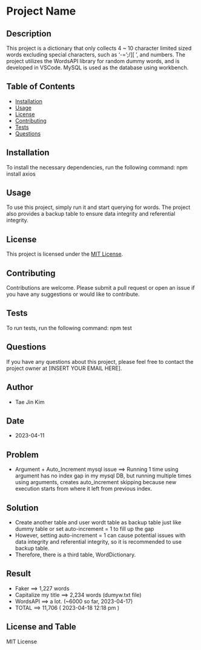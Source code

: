 # Project Name

## Description

This project is a dictionary that only collects 4 ~ 10 character limited sized words excluding special characters, such as ‘-=’;/][ ’, and numbers. The project utilizes the WordsAPI library for random dummy words, and is developed in VSCode. MySQL is used as the database using workbench.

## Table of Contents 

- [Installation](#installation)
- [Usage](#usage)
- [License](#license)
- [Contributing](#contributing)
- [Tests](#tests)
- [Questions](#questions)

## Installation

To install the necessary dependencies, run the following command:
npm install axios

## Usage

To use this project, simply run it and start querying for words. The project also provides a backup table to ensure data integrity and referential integrity.

## License

This project is licensed under the [MIT License](https://opensource.org/licenses/MIT).

## Contributing

Contributions are welcome. Please submit a pull request or open an issue if you have any suggestions or would like to contribute.

## Tests

To run tests, run the following command:
npm test

## Questions

If you have any questions about this project, please feel free to contact the project owner at [INSERT YOUR EMAIL HERE].

## Author

- Tae Jin Kim

## Date

- 2023-04-11

## Problem

- Argument + Auto_Increment mysql issue ==> Running 1 time using argument has no index gap in my mysql DB, but running multiple times using arguments, creates auto_increment skipping because new execution starts from where it left from previous index.

## Solution

- Create another table and user wordt table as backup table just like dummy table or set auto-increment = 1 to fill up the gap
- However, setting auto-increment = 1 can cause potential issues with data integrity and referential integrity, so it is recommended to use backup table.
- Therefore, there is a third table, WordDictionary.

## Result

- Faker ==> 1,227 words
- Capitalize my title ==> 2,234 words (dumyw.txt file)
- WordsAPI ==> a lot. (~6000 so far, 2023-04-17)
- TOTAL ==> 11,706 ( 2023-04-18 12:18 pm )

## License and Table

MIT License

